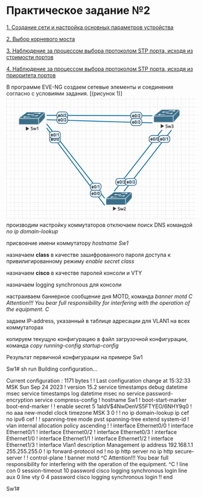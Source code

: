 # Практическое задание №2

[1. Создание сети и настройка основных параметров устройства]()

[2. Выбор корневого моста]()

[3. Наблюдение за процессом выбора протоколом STP порта, исходя из стоимости портов]()

[4. Наблюдение за процессом выбора протоколом STP порта, исходя из приоритета портов]()

В программе EVE-NG создаем сетевые элементы и соединения согласно с условиями задания. [(рисунок 1)]
![Shem_lab02_EVE.PNG](Shem_lab02_EVE.PNG)
производим настройку коммутаторов
отключаем поиcк DNS командой _no ip domain-lookup_

присвоение имени коммутатору _hostname Sw1_

назначаем **class**  в качестве зашифрованного пароля доступа к привилигированному режиму _enable secret class_

назначаем **cisco** в качестве паролей консоли и VTY

назначаем logging synchronous для консоли

настраиваем баннерное сообщение дня MOTD, команда _banner motd C Attention!!! You bear full responsibility for interfering with the operation of the equipment. C_

задаем IP-address, указанный в таблице адресации для VLAN1 на всех коммутаторах

копируем текущую конфигурацию в файл загрузочной конфигурации, команда _copy running-config startup-config_

Результат первичной конфигурации на примере Sw1

Sw1# sh run
Building configuration...

Current configuration : 1171 bytes
!
! Last configuration change at 15:32:33 MSK Sun Sep 24 2023
!
version 15.2
service timestamps debug datetime msec
service timestamps log datetime msec
no service password-encryption
service compress-config
!
hostname Sw1
!
boot-start-marker
boot-end-marker
!
!
enable secret 5 $1$aIdV$4NwDenVS5FTYEO/6NHY9q0
!
no aaa new-model
clock timezone MSK 3 0
!
!
no ip domain-lookup
ip cef
no ipv6 cef
!
!
spanning-tree mode pvst
spanning-tree extend system-id
!
vlan internal allocation policy ascending
!
!
interface Ethernet0/0
!
interface Ethernet0/1
!
interface Ethernet0/2
!
interface Ethernet0/3
!
interface Ethernet1/0
!
interface Ethernet1/1
!
interface Ethernet1/2
!
interface Ethernet1/3
!
interface Vlan1
description Management
ip address 192.168.1.1 255.255.255.0
!
ip forward-protocol nd
!
no ip http server
no ip http secure-server
!
!
control-plane
!
banner motd ^C Attention!!! You bear full responsibility for interfering with the operation of the equipment. ^C
!
line con 0
session-timeout 10
password cisco
logging synchronous
login
line aux 0
line vty 0 4
password cisco
logging synchronous
login
!!
end

Sw1#








